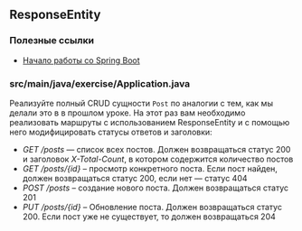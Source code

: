 ## ResponseEntity

### Полезные ссылки

* [Начало работы со Spring Boot](https://spring.io/quickstart)

### src/main/java/exercise/Application.java

Реализуйте полный CRUD сущности `Post` по аналогии с тем, как мы делали это в в прошлом уроке. На этот раз вам необходимо реализовать 
маршруты с использованием ResponseEntity и с помощью него модифицировать статусы ответов и заголовки:

* *GET /posts* — список всех постов. Должен возвращаться статус 200 и заголовок *X-Total-Count*, в котором содержится количество постов
* *GET /posts/{id}* – просмотр конкретного поста. Если пост найден, должен возвращаться статус 200, если нет — статус 404
* *POST /posts* – создание нового поста. Должен возвращаться статус 201
* *PUT /posts/{id}* – Обновление поста. Должен возвращаться статус 200. Если пост уже не существует, то должен возвращаться 204
